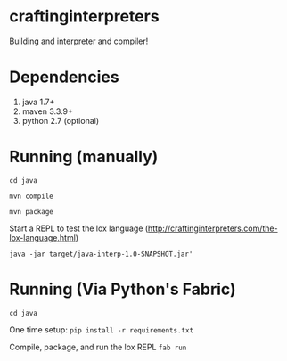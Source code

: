 # craftinginterpreters
Building and interpreter and compiler!

# Dependencies
1. java 1.7+
2. maven 3.3.9+
3. python 2.7 (optional)

# Running (manually)

`cd java`

`mvn compile`

`mvn package`

Start a REPL to test the lox language (http://craftinginterpreters.com/the-lox-language.html)

`java -jar target/java-interp-1.0-SNAPSHOT.jar'`

# Running (Via Python's Fabric)

`cd java`

One time setup: `pip install -r requirements.txt`

Compile, package, and run the lox REPL
`fab run`
